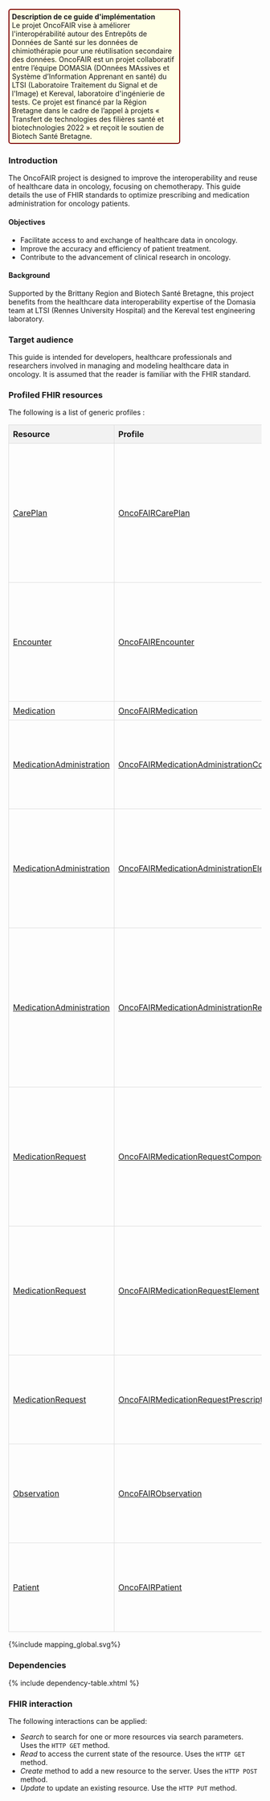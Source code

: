 <p style="padding: 5px; border-radius: 5px; border: 2px solid maroon; background: #ffffe6; width: 65%">
<b>Description de ce guide d'implémentation</b><br>
Le projet OncoFAIR vise à améliorer l'interopérabilité autour des Entrepôts de Données de Santé sur les données de chimiothérapie pour une réutilisation secondaire des données.
OncoFAIR est un projet collaboratif entre l’équipe DOMASIA (DOnnées MAssives et Système d’Information Apprenant en santé) du LTSI (Laboratoire Traitement du Signal et de l'Image) et Kereval, laboratoire d'ingénierie de tests. Ce projet est financé par la Région Bretagne dans le cadre de l’appel à projets « Transfert de technologies des filières santé et biotechnologies 2022 » et reçoit le soutien de Biotech Santé Bretagne. 
</p>

### Introduction

The OncoFAIR project is designed to improve the interoperability and reuse of healthcare data in oncology, focusing on chemotherapy. This guide details the use of FHIR standards to optimize prescribing and medication administration for oncology patients.

#### Objectives

* Facilitate access to and exchange of healthcare data in oncology.
* Improve the accuracy and efficiency of patient treatment.
* Contribute to the advancement of clinical research in oncology.

#### Background 

Supported by the Brittany Region and Biotech Santé Bretagne, this project benefits from the healthcare data interoperability expertise of the Domasia team at LTSI (Rennes University Hospital) and the Kereval test engineering laboratory.

### Target audience

This guide is intended for developers, healthcare professionals and researchers involved in managing and modeling healthcare data in oncology. It is assumed that the reader is familiar with the FHIR standard.

<!--### UML diagram

This UML diagram provides an overview of the data structures, and is essential for understanding the relationships between the various FHIR resources used in the project.

<div align="center;"> 
<img src="uml_oncofair_english.svg" alt="UML class diagram representing the FHIR R5 medication prescription and administration use case" width="100%"/>

</div>-->

### Profiled FHIR resources

The following is a list of generic profiles :

<html lang="en">
<head>
    <meta charset="UTF-8">
    <meta name="viewport" content="width=device-width, initial-scale=1.0">
    <title>Tableau HL7</title>
    <style>
        table {
            width: 100%;
            border-collapse: collapse;
        }
        th, td {
            border: 1px solid #ddd;
            padding: 8px;
        }
        th {
            background-color: #f2f2f2;
            text-align: left;
        }
    </style>
</head>
<body>

<table>
    <thead>
        <tr>
            <th>Resource</th>
            <th>Profile</th>
            <th>Description</th>
        </tr>
    </thead>
    <tbody>
        <tr>
            <td><a href="https://hl7.org/fhir/R5/careplan.html">CarePlan</a></td>
            <td><a href="StructureDefinition-oncofair-careplan.html">OncoFAIRCarePlan</a></td>
            <td>This object describes the chaining of prescription elements attached to the prescribed protocol. Its structure enables the chaining of nested sub-protocols.</td>
        </tr>
        <tr>
            <td><a href="https://hl7.org/fhir/R5/encounter.html">Encounter</a></td>
            <td><a href="StructureDefinition-oncofair-encounter.html">OncoFAIREncounter</a></td>
            <td>Must be taken in the generic sense, i.e. it goes beyond hospital admissions, outpatient consultations, dialysis sessions, day hospitals, etc.</td>
        </tr>
        <tr>
            <td><a href="https://hl7.org/fhir/R5/medication.html">Medication</a></td>
            <td><a href="StructureDefinition-oncofair-medication.html">OncoFAIRMedication</a></td>
            <td>TO DO</td>
        </tr>
        <tr>
            <td><a href="https://hl7.org/fhir/R5/medicationadministration.html">MedicationAdministration</a></td>
            <td><a href="StructureDefinition-oncofair-medicationadministration-component.html">OncoFAIRMedicationAdministrationComponent</a></td>
            <td>This object corresponds to a product that belongs to the nomenclature of medicines used in the hospital.</td>
        </tr>
        <tr>
            <td><a href="https://hl7.org/fhir/R5/medicationadministration.html">MedicationAdministration</a></td>
            <td><a href="StructureDefinition-oncofair-medicationadministration-element.html">OncoFAIRMedicationAdministrationElement</a></td>
            <td>Corresponds to the activity induced by a prescription item and its dosage (structured or unstructured), and carried out at a given moment.</td>
        </tr>
        <tr>
            <td><a href="https://hl7.org/fhir/R5/medicationadministration.html">MedicationAdministration</a></td>
            <td><a href="StructureDefinition-oncofair-medicationadministration-report.html">OncoFAIRMedicationAdministrationReport</a></td>
            <td>Regroups all the prescription elements received on which the pharmacist expresses his validation. It also includes items suggested or resulting from a replacement proposed by the pharmacist.</td>
        </tr>
        <tr>
            <td><a href="https://hl7.org/fhir/R5/medicationrequest.html">MedicationRequest</a></td>
            <td><a href="StructureDefinition-oncofair-medicationrequest-component.html">OncoFAIRMedicationRequestComponent</a></td>
            <td>Is a product that belongs to the nomenclature of medicines used. It may, for example, be a speciality, a product defined by its common name or a pharmacopoeial product.</td>
        </tr>
        <tr>
            <td><a href="https://hl7.org/fhir/R5/medicationrequest.html">MedicationRequest</a></td>
            <td><a href="StructureDefinition-oncofair-medicationrequest-element.html">OncoFAIRMedicationRequestElement</a></td>
            <td>Corresponds to a prescription line on a prescription. Each item contains one or more components (in the case of a magistral preparation or an infusion).</td>
        </tr>
        <tr>
            <td><a href="https://hl7.org/fhir/R5/medicationrequest.html">MedicationRequest</a></td>
            <td><a href="StructureDefinition-oncofair-medicationrequest-prescription.html">OncoFAIRMedicationRequestPrescription</a></td>
            <td>Groups together all the prescription elements validated simultaneously by the same prescriber.</td>
        </tr>
        <tr>
            <td><a href="https://hl7.org/fhir/R5/observation.html">Observation</a></td>
            <td><a href="StructureDefinition-oncofair-observation.html">OncoFAIRObservation</a></td>
            <td>Allows you to enter information about the patient in addition to that described in the prescription elements.</td>
        </tr>
        <tr>
            <td><a href="https://hl7.org/fhir/R5/patient.html">Patient</a></td>
            <td><a href="StructureDefinition-oncofair-patient.html">OncoFAIRPatient</a></td>
            <td>Contains the patient’s identity details needed to ensure that the prescription is properly taken into account.</td>
        </tr>
    </tbody>
</table>

</body>
</html>

<div>{%include mapping_global.svg%}</div>

### Dependencies

{% include dependency-table.xhtml %}

### FHIR interaction

The following interactions can be applied:

* *Search* to search for one or more resources via search parameters. Uses the `HTTP GET` method.
* *Read* to access the current state of the resource. Uses the `HTTP GET` method.
* *Create* method to add a new resource to the server. Uses the `HTTP POST` method.
* *Update* to update an existing resource. Use the `HTTP PUT` method.

<!--Finally, the body of HTTP requests is a FHIR resource that can be formatted in XML, JSON or RDF.
{% sql SELECT '[' || Name ||'](StructureDefinition-' || id || '.html)' as "Titre du profil", Title FROM Resources WHERE Type = 'StructureDefinition'%}


---

[Return to contents](file:///D:/Home/bguilbert/Documents/fhir/oncofair/output/toc.html "Return to contents") -->
